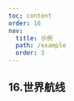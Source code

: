 ```yaml
---
toc: content
order: 16
nav:
  title: 示例
  path: /example
  order: 3
---
```


## 16.世界航线

<code src= './wordFlights/index.tsx' compact="true" defaultShowCode></code>
